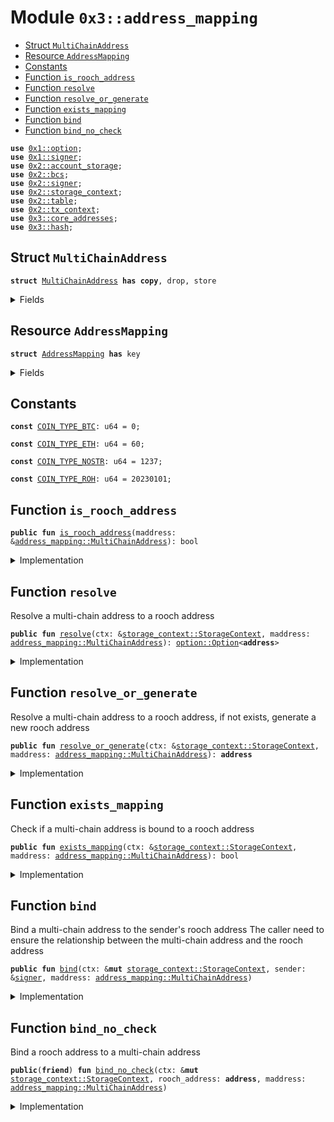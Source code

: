 
<a name="0x3_address_mapping"></a>

# Module `0x3::address_mapping`



-  [Struct `MultiChainAddress`](#0x3_address_mapping_MultiChainAddress)
-  [Resource `AddressMapping`](#0x3_address_mapping_AddressMapping)
-  [Constants](#@Constants_0)
-  [Function `is_rooch_address`](#0x3_address_mapping_is_rooch_address)
-  [Function `resolve`](#0x3_address_mapping_resolve)
-  [Function `resolve_or_generate`](#0x3_address_mapping_resolve_or_generate)
-  [Function `exists_mapping`](#0x3_address_mapping_exists_mapping)
-  [Function `bind`](#0x3_address_mapping_bind)
-  [Function `bind_no_check`](#0x3_address_mapping_bind_no_check)


<pre><code><b>use</b> <a href="../../moveos/moveos-stdlib/move-stdlib/doc/option.md#0x1_option">0x1::option</a>;
<b>use</b> <a href="../../moveos/moveos-stdlib/move-stdlib/doc/signer.md#0x1_signer">0x1::signer</a>;
<b>use</b> <a href="../../moveos/moveos-stdlib/moveos-stdlib/doc/account_storage.md#0x2_account_storage">0x2::account_storage</a>;
<b>use</b> <a href="../../moveos/moveos-stdlib/move-stdlib/doc/bcs.md#0x2_bcs">0x2::bcs</a>;
<b>use</b> <a href="../../moveos/moveos-stdlib/move-stdlib/doc/signer.md#0x2_signer">0x2::signer</a>;
<b>use</b> <a href="../../moveos/moveos-stdlib/moveos-stdlib/doc/storage_context.md#0x2_storage_context">0x2::storage_context</a>;
<b>use</b> <a href="../../moveos/moveos-stdlib/moveos-stdlib/doc/table.md#0x2_table">0x2::table</a>;
<b>use</b> <a href="../../moveos/moveos-stdlib/moveos-stdlib/doc/tx_context.md#0x2_tx_context">0x2::tx_context</a>;
<b>use</b> <a href="core_addresses.md#0x3_core_addresses">0x3::core_addresses</a>;
<b>use</b> <a href="hash.md#0x3_hash">0x3::hash</a>;
</code></pre>



<a name="0x3_address_mapping_MultiChainAddress"></a>

## Struct `MultiChainAddress`



<pre><code><b>struct</b> <a href="address_mapping.md#0x3_address_mapping_MultiChainAddress">MultiChainAddress</a> <b>has</b> <b>copy</b>, drop, store
</code></pre>



<details>
<summary>Fields</summary>


<dl>
<dt>
<code>coin_id: u64</code>
</dt>
<dd>

</dd>
<dt>
<code>raw_address: <a href="../../moveos/moveos-stdlib/move-stdlib/doc/vector.md#0x1_vector">vector</a>&lt;u8&gt;</code>
</dt>
<dd>

</dd>
</dl>


</details>

<a name="0x3_address_mapping_AddressMapping"></a>

## Resource `AddressMapping`



<pre><code><b>struct</b> <a href="address_mapping.md#0x3_address_mapping_AddressMapping">AddressMapping</a> <b>has</b> key
</code></pre>



<details>
<summary>Fields</summary>


<dl>
<dt>
<code>mapping: <a href="../../moveos/moveos-stdlib/moveos-stdlib/doc/table.md#0x2_table_Table">table::Table</a>&lt;<a href="address_mapping.md#0x3_address_mapping_MultiChainAddress">address_mapping::MultiChainAddress</a>, <b>address</b>&gt;</code>
</dt>
<dd>

</dd>
</dl>


</details>

<a name="@Constants_0"></a>

## Constants


<a name="0x3_address_mapping_COIN_TYPE_BTC"></a>



<pre><code><b>const</b> <a href="address_mapping.md#0x3_address_mapping_COIN_TYPE_BTC">COIN_TYPE_BTC</a>: u64 = 0;
</code></pre>



<a name="0x3_address_mapping_COIN_TYPE_ETH"></a>



<pre><code><b>const</b> <a href="address_mapping.md#0x3_address_mapping_COIN_TYPE_ETH">COIN_TYPE_ETH</a>: u64 = 60;
</code></pre>



<a name="0x3_address_mapping_COIN_TYPE_NOSTR"></a>



<pre><code><b>const</b> <a href="address_mapping.md#0x3_address_mapping_COIN_TYPE_NOSTR">COIN_TYPE_NOSTR</a>: u64 = 1237;
</code></pre>



<a name="0x3_address_mapping_COIN_TYPE_ROH"></a>



<pre><code><b>const</b> <a href="address_mapping.md#0x3_address_mapping_COIN_TYPE_ROH">COIN_TYPE_ROH</a>: u64 = 20230101;
</code></pre>



<a name="0x3_address_mapping_is_rooch_address"></a>

## Function `is_rooch_address`



<pre><code><b>public</b> <b>fun</b> <a href="address_mapping.md#0x3_address_mapping_is_rooch_address">is_rooch_address</a>(maddress: &<a href="address_mapping.md#0x3_address_mapping_MultiChainAddress">address_mapping::MultiChainAddress</a>): bool
</code></pre>



<details>
<summary>Implementation</summary>


<pre><code><b>public</b> <b>fun</b> <a href="address_mapping.md#0x3_address_mapping_is_rooch_address">is_rooch_address</a>(maddress: &<a href="address_mapping.md#0x3_address_mapping_MultiChainAddress">MultiChainAddress</a>) : bool{
    maddress.coin_id == <a href="address_mapping.md#0x3_address_mapping_COIN_TYPE_ROH">COIN_TYPE_ROH</a>
}
</code></pre>



</details>

<a name="0x3_address_mapping_resolve"></a>

## Function `resolve`

Resolve a multi-chain address to a rooch address


<pre><code><b>public</b> <b>fun</b> <a href="address_mapping.md#0x3_address_mapping_resolve">resolve</a>(ctx: &<a href="../../moveos/moveos-stdlib/moveos-stdlib/doc/storage_context.md#0x2_storage_context_StorageContext">storage_context::StorageContext</a>, maddress: <a href="address_mapping.md#0x3_address_mapping_MultiChainAddress">address_mapping::MultiChainAddress</a>): <a href="../../moveos/moveos-stdlib/move-stdlib/doc/option.md#0x1_option_Option">option::Option</a>&lt;<b>address</b>&gt;
</code></pre>



<details>
<summary>Implementation</summary>


<pre><code><b>public</b> <b>fun</b> <a href="address_mapping.md#0x3_address_mapping_resolve">resolve</a>(ctx: &StorageContext, maddress: <a href="address_mapping.md#0x3_address_mapping_MultiChainAddress">MultiChainAddress</a>): Option&lt;<b>address</b>&gt; {
    <b>if</b> (<a href="address_mapping.md#0x3_address_mapping_is_rooch_address">is_rooch_address</a>(&maddress)) {
        <b>return</b> <a href="../../moveos/moveos-stdlib/move-stdlib/doc/option.md#0x1_option_some">option::some</a>(moveos_std::bcs::to_address(maddress.raw_address))
    };
    <b>let</b> am = <a href="../../moveos/moveos-stdlib/moveos-stdlib/doc/account_storage.md#0x2_account_storage_global_borrow">account_storage::global_borrow</a>&lt;<a href="address_mapping.md#0x3_address_mapping_AddressMapping">AddressMapping</a>&gt;(ctx, @rooch_framework);
    <b>if</b>(<a href="../../moveos/moveos-stdlib/moveos-stdlib/doc/table.md#0x2_table_contains">table::contains</a>(&am.mapping, maddress)){
        <b>let</b> addr = <a href="../../moveos/moveos-stdlib/moveos-stdlib/doc/table.md#0x2_table_borrow">table::borrow</a>(&am.mapping, maddress);
        <a href="../../moveos/moveos-stdlib/move-stdlib/doc/option.md#0x1_option_some">option::some</a>(*addr)
    }<b>else</b>{
        <a href="../../moveos/moveos-stdlib/move-stdlib/doc/option.md#0x1_option_none">option::none</a>()
    }
}
</code></pre>



</details>

<a name="0x3_address_mapping_resolve_or_generate"></a>

## Function `resolve_or_generate`

Resolve a multi-chain address to a rooch address, if not exists, generate a new rooch address


<pre><code><b>public</b> <b>fun</b> <a href="address_mapping.md#0x3_address_mapping_resolve_or_generate">resolve_or_generate</a>(ctx: &<a href="../../moveos/moveos-stdlib/moveos-stdlib/doc/storage_context.md#0x2_storage_context_StorageContext">storage_context::StorageContext</a>, maddress: <a href="address_mapping.md#0x3_address_mapping_MultiChainAddress">address_mapping::MultiChainAddress</a>): <b>address</b>
</code></pre>



<details>
<summary>Implementation</summary>


<pre><code><b>public</b> <b>fun</b> <a href="address_mapping.md#0x3_address_mapping_resolve_or_generate">resolve_or_generate</a>(ctx: &StorageContext, maddress: <a href="address_mapping.md#0x3_address_mapping_MultiChainAddress">MultiChainAddress</a>): <b>address</b> {
    <b>let</b> addr = <a href="address_mapping.md#0x3_address_mapping_resolve">resolve</a>(ctx, maddress);
    <b>if</b>(<a href="../../moveos/moveos-stdlib/move-stdlib/doc/option.md#0x1_option_is_none">option::is_none</a>(&addr)){
        <a href="address_mapping.md#0x3_address_mapping_generate_rooch_address">generate_rooch_address</a>(maddress)
    }<b>else</b>{
        <a href="../../moveos/moveos-stdlib/move-stdlib/doc/option.md#0x1_option_extract">option::extract</a>(&<b>mut</b> addr)
    }
}
</code></pre>



</details>

<a name="0x3_address_mapping_exists_mapping"></a>

## Function `exists_mapping`

Check if a multi-chain address is bound to a rooch address


<pre><code><b>public</b> <b>fun</b> <a href="address_mapping.md#0x3_address_mapping_exists_mapping">exists_mapping</a>(ctx: &<a href="../../moveos/moveos-stdlib/moveos-stdlib/doc/storage_context.md#0x2_storage_context_StorageContext">storage_context::StorageContext</a>, maddress: <a href="address_mapping.md#0x3_address_mapping_MultiChainAddress">address_mapping::MultiChainAddress</a>): bool
</code></pre>



<details>
<summary>Implementation</summary>


<pre><code><b>public</b> <b>fun</b> <a href="address_mapping.md#0x3_address_mapping_exists_mapping">exists_mapping</a>(ctx: &StorageContext, maddress: <a href="address_mapping.md#0x3_address_mapping_MultiChainAddress">MultiChainAddress</a>): bool {
    <b>if</b> (<a href="address_mapping.md#0x3_address_mapping_is_rooch_address">is_rooch_address</a>(&maddress)) {
        <b>return</b> <b>true</b>
    };
    <b>let</b> am = <a href="../../moveos/moveos-stdlib/moveos-stdlib/doc/account_storage.md#0x2_account_storage_global_borrow">account_storage::global_borrow</a>&lt;<a href="address_mapping.md#0x3_address_mapping_AddressMapping">AddressMapping</a>&gt;(ctx, @rooch_framework);
    <a href="../../moveos/moveos-stdlib/moveos-stdlib/doc/table.md#0x2_table_contains">table::contains</a>(&am.mapping, maddress)
}
</code></pre>



</details>

<a name="0x3_address_mapping_bind"></a>

## Function `bind`

Bind a multi-chain address to the sender's rooch address
The caller need to ensure the relationship between the multi-chain address and the rooch address


<pre><code><b>public</b> <b>fun</b> <a href="address_mapping.md#0x3_address_mapping_bind">bind</a>(ctx: &<b>mut</b> <a href="../../moveos/moveos-stdlib/moveos-stdlib/doc/storage_context.md#0x2_storage_context_StorageContext">storage_context::StorageContext</a>, sender: &<a href="../../moveos/moveos-stdlib/move-stdlib/doc/signer.md#0x1_signer">signer</a>, maddress: <a href="address_mapping.md#0x3_address_mapping_MultiChainAddress">address_mapping::MultiChainAddress</a>)
</code></pre>



<details>
<summary>Implementation</summary>


<pre><code><b>public</b> <b>fun</b> <a href="address_mapping.md#0x3_address_mapping_bind">bind</a>(ctx: &<b>mut</b> StorageContext, sender: &<a href="../../moveos/moveos-stdlib/move-stdlib/doc/signer.md#0x1_signer">signer</a>, maddress: <a href="address_mapping.md#0x3_address_mapping_MultiChainAddress">MultiChainAddress</a>) {
    <a href="address_mapping.md#0x3_address_mapping_bind_no_check">bind_no_check</a>(ctx, <a href="../../moveos/moveos-stdlib/move-stdlib/doc/signer.md#0x1_signer_address_of">signer::address_of</a>(sender), maddress);
}
</code></pre>



</details>

<a name="0x3_address_mapping_bind_no_check"></a>

## Function `bind_no_check`

Bind a rooch address to a multi-chain address


<pre><code><b>public</b>(<b>friend</b>) <b>fun</b> <a href="address_mapping.md#0x3_address_mapping_bind_no_check">bind_no_check</a>(ctx: &<b>mut</b> <a href="../../moveos/moveos-stdlib/moveos-stdlib/doc/storage_context.md#0x2_storage_context_StorageContext">storage_context::StorageContext</a>, rooch_address: <b>address</b>, maddress: <a href="address_mapping.md#0x3_address_mapping_MultiChainAddress">address_mapping::MultiChainAddress</a>)
</code></pre>



<details>
<summary>Implementation</summary>


<pre><code><b>public</b>(<b>friend</b>) <b>fun</b> <a href="address_mapping.md#0x3_address_mapping_bind_no_check">bind_no_check</a>(ctx: &<b>mut</b> StorageContext, rooch_address: <b>address</b>, maddress: <a href="address_mapping.md#0x3_address_mapping_MultiChainAddress">MultiChainAddress</a>) {
    <b>if</b>(<a href="address_mapping.md#0x3_address_mapping_is_rooch_address">is_rooch_address</a>(&maddress)){
        //Do nothing <b>if</b> the multi-chain <b>address</b> is a rooch <b>address</b>
        <b>return</b>
    };
    <b>let</b> am = <a href="../../moveos/moveos-stdlib/moveos-stdlib/doc/account_storage.md#0x2_account_storage_global_borrow_mut">account_storage::global_borrow_mut</a>&lt;<a href="address_mapping.md#0x3_address_mapping_AddressMapping">AddressMapping</a>&gt;(ctx, @rooch_framework);
    <a href="../../moveos/moveos-stdlib/moveos-stdlib/doc/table.md#0x2_table_add">table::add</a>(&<b>mut</b> am.mapping, maddress, rooch_address);
    //TODO matienance the reverse mapping rooch_address -&gt; <a href="../../moveos/moveos-stdlib/move-stdlib/doc/vector.md#0x1_vector">vector</a>&lt;<a href="address_mapping.md#0x3_address_mapping_MultiChainAddress">MultiChainAddress</a>&gt;
}
</code></pre>



</details>
